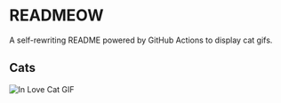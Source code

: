 # READMEOW

A self-rewriting README powered by GitHub Actions to display cat gifs.

## Cats

![In Love Cat GIF](https://media2.giphy.com/media/MDJ9IbxxvDUQM/200.gif?cid=9acd02dafik70y2n1rnyf6h0sgjmwo72vrm5e3svquunz08m&ep=v1_gifs_search&rid=200.gif&ct=g)
